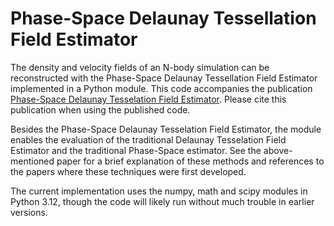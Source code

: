 # Phase-Space Delaunay Tessellation Field Estimator

The density and velocity fields of an N-body simulation can be reconstructed with the Phase-Space Delaunay Tessellation Field Estimator implemented in a Python module. This code accompanies the publication [Phase-Space Delaunay Tesselation Field Estimator](https://pages.github.com/). Please cite this publication when using the published code.

Besides the Phase-Space Delaunay Tesselation Field Estimator, the module enables the evaluation of the traditional Delaunay Tesselation Field Estimator and the traditional Phase-Space estimator. See the above-mentioned paper for a brief explanation of these methods and references to the papers where these techniques were first developed.

The current implementation uses the numpy, math and scipy modules in Python 3.12, though the code will likely run without much trouble in earlier versions.

